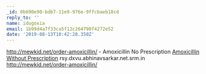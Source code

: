 ```yaml
---
_id: 0b690e90-bdb7-11e9-976e-9ffcbaeb18cd
reply_to: ''
name: idugoxia
email: 1b99d4a7f33ca5f12c264790f4272e52
date: '2019-08-13T10:42:28.350Z'
---
```

http://mewkid.net/order-amoxicillin/ - Amoxicillin No Prescription <a href="http://mewkid.net/order-amoxicillin/">Amoxicillin Without Prescription</a> rsy.dxvu.abhinavsarkar.net.srm.in http://mewkid.net/order-amoxicillin/
